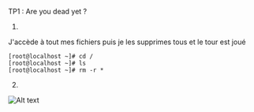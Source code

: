 TP1 : Are you dead yet ?

1)
J'accède à tout mes fichiers puis je les supprimes tous et le tour est joué

````
[root@localhost ~]# cd /
[root@localhost ~]# ls
[root@localhost ~]# rm -r *
````

2)


![Alt text](https://file%2B.vscode-resource.vscode-cdn.net/c%3A/Users/yanis/Pictures/Panic.gif?version%3D1669117729183)







